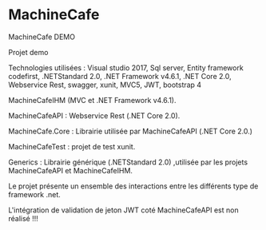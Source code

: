 # MachineCafe
MachineCafe  DEMO 




Projet demo

Technologies utilisées : Visual studio 2017, Sql server, Entity framework codefirst, .NETStandard 2.0, .NET Framework v4.6.1, .NET Core 2.0, Webservice Rest, swagger, xunit, MVC5, JWT, bootstrap 4

MachineCafeIHM (MVC et .NET Framework v4.6.1).

MachineCafeAPI : Webservice Rest (.NET Core 2.0).

MachineCafe.Core : Librairie utilisée par MachineCafeAPI (.NET Core 2.0.)

MachineCafeTest : projet de test xunit.

Generics : Librairie générique (.NETStandard 2.0) ,utilisée par les projets MachineCafeAPI et MachineCafeIHM.

Le projet présente un ensemble des interactions entre les différents type de framework .net.


L'intégration de validation de jeton JWT coté MachineCafeAPI est non réalisé !!!
